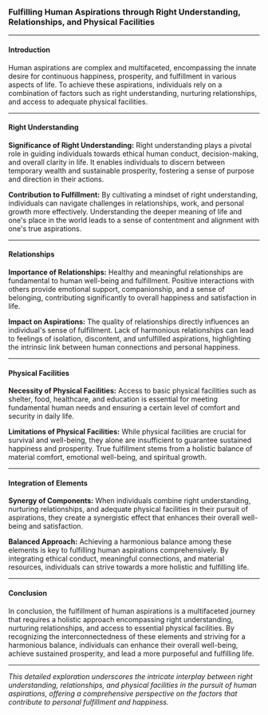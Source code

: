 ### Fulfilling Human Aspirations through Right Understanding, Relationships, and Physical Facilities

---

#### Introduction

Human aspirations are complex and multifaceted, encompassing the innate desire for continuous happiness, prosperity, and fulfillment in various aspects of life. To achieve these aspirations, individuals rely on a combination of factors such as right understanding, nurturing relationships, and access to adequate physical facilities.

---

#### Right Understanding

**Significance of Right Understanding:**
Right understanding plays a pivotal role in guiding individuals towards ethical human conduct, decision-making, and overall clarity in life. It enables individuals to discern between temporary wealth and sustainable prosperity, fostering a sense of purpose and direction in their actions.

**Contribution to Fulfillment:**
By cultivating a mindset of right understanding, individuals can navigate challenges in relationships, work, and personal growth more effectively. Understanding the deeper meaning of life and one's place in the world leads to a sense of contentment and alignment with one's true aspirations.

---

#### Relationships

**Importance of Relationships:**
Healthy and meaningful relationships are fundamental to human well-being and fulfillment. Positive interactions with others provide emotional support, companionship, and a sense of belonging, contributing significantly to overall happiness and satisfaction in life.

**Impact on Aspirations:**
The quality of relationships directly influences an individual's sense of fulfillment. Lack of harmonious relationships can lead to feelings of isolation, discontent, and unfulfilled aspirations, highlighting the intrinsic link between human connections and personal happiness.

---

#### Physical Facilities

**Necessity of Physical Facilities:**
Access to basic physical facilities such as shelter, food, healthcare, and education is essential for meeting fundamental human needs and ensuring a certain level of comfort and security in daily life.

**Limitations of Physical Facilities:**
While physical facilities are crucial for survival and well-being, they alone are insufficient to guarantee sustained happiness and prosperity. True fulfillment stems from a holistic balance of material comfort, emotional well-being, and spiritual growth.

---

#### Integration of Elements

**Synergy of Components:**
When individuals combine right understanding, nurturing relationships, and adequate physical facilities in their pursuit of aspirations, they create a synergistic effect that enhances their overall well-being and satisfaction.

**Balanced Approach:**
Achieving a harmonious balance among these elements is key to fulfilling human aspirations comprehensively. By integrating ethical conduct, meaningful connections, and material resources, individuals can strive towards a more holistic and fulfilling life.

---

#### Conclusion

In conclusion, the fulfillment of human aspirations is a multifaceted journey that requires a holistic approach encompassing right understanding, nurturing relationships, and access to essential physical facilities. By recognizing the interconnectedness of these elements and striving for a harmonious balance, individuals can enhance their overall well-being, achieve sustained prosperity, and lead a more purposeful and fulfilling life.

---

_This detailed exploration underscores the intricate interplay between right understanding, relationships, and physical facilities in the pursuit of human aspirations, offering a comprehensive perspective on the factors that contribute to personal fulfillment and happiness._
